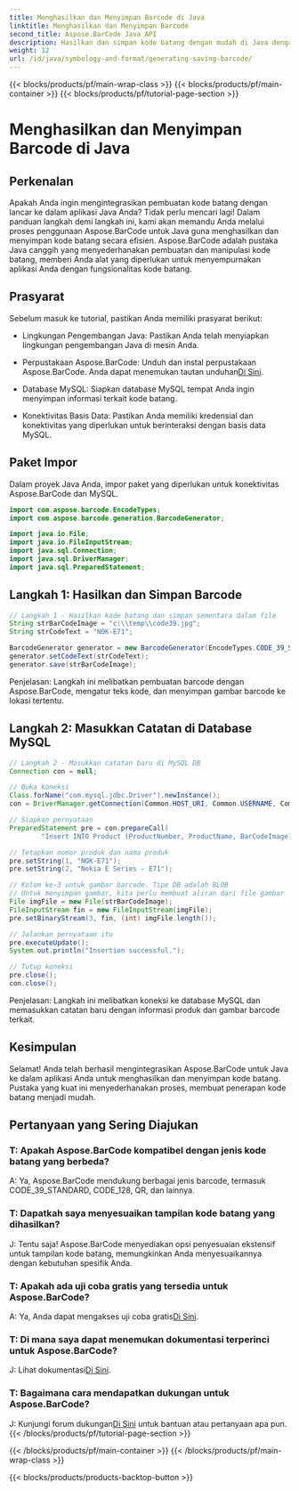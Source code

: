```yaml
---
title: Menghasilkan dan Menyimpan Barcode di Java
linktitle: Menghasilkan dan Menyimpan Barcode
second_title: Aspose.BarCode Java API
description: Hasilkan dan simpan kode batang dengan mudah di Java dengan Aspose.BarCode. Integrasikan dengan lancar, sesuaikan tampilan, dan nikmati dukungan kode batang yang ekstensif.
weight: 12
url: /id/java/symbology-and-format/generating-saving-barcode/
---
```


{{< blocks/products/pf/main-wrap-class >}}
{{< blocks/products/pf/main-container >}}
{{< blocks/products/pf/tutorial-page-section >}}

# Menghasilkan dan Menyimpan Barcode di Java


## Perkenalan

Apakah Anda ingin mengintegrasikan pembuatan kode batang dengan lancar ke dalam aplikasi Java Anda? Tidak perlu mencari lagi! Dalam panduan langkah demi langkah ini, kami akan memandu Anda melalui proses penggunaan Aspose.BarCode untuk Java guna menghasilkan dan menyimpan kode batang secara efisien. Aspose.BarCode adalah pustaka Java canggih yang menyederhanakan pembuatan dan manipulasi kode batang, memberi Anda alat yang diperlukan untuk menyempurnakan aplikasi Anda dengan fungsionalitas kode batang.

## Prasyarat

Sebelum masuk ke tutorial, pastikan Anda memiliki prasyarat berikut:

- Lingkungan Pengembangan Java: Pastikan Anda telah menyiapkan lingkungan pengembangan Java di mesin Anda.

- Perpustakaan Aspose.BarCode: Unduh dan instal perpustakaan Aspose.BarCode. Anda dapat menemukan tautan unduhan[Di Sini](https://releases.aspose.com/barcode/java/).

- Database MySQL: Siapkan database MySQL tempat Anda ingin menyimpan informasi terkait kode batang.

- Konektivitas Basis Data: Pastikan Anda memiliki kredensial dan konektivitas yang diperlukan untuk berinteraksi dengan basis data MySQL.

## Paket Impor

Dalam proyek Java Anda, impor paket yang diperlukan untuk konektivitas Aspose.BarCode dan MySQL.

```java
import com.aspose.barcode.EncodeTypes;
import com.aspose.barcode.generation.BarcodeGenerator;

import java.io.File;
import java.io.FileInputStream;
import java.sql.Connection;
import java.sql.DriverManager;
import java.sql.PreparedStatement;
```

## Langkah 1: Hasilkan dan Simpan Barcode

```java
// Langkah 1 - Hasilkan kode batang dan simpan sementara dalam file
String strBarCodeImage = "c:\\temp\\code39.jpg";
String strCodeText = "NOK-E71";

BarcodeGenerator generator = new BarcodeGenerator(EncodeTypes.CODE_39_STANDARD);
generator.setCodeText(strCodeText);
generator.save(strBarCodeImage);
```

Penjelasan: Langkah ini melibatkan pembuatan barcode dengan Aspose.BarCode, mengatur teks kode, dan menyimpan gambar barcode ke lokasi tertentu.

## Langkah 2: Masukkan Catatan di Database MySQL

```java
// Langkah 2 - Masukkan catatan baru di MySQL DB
Connection con = null;

// Buka koneksi
Class.forName("com.mysql.jdbc.Driver").newInstance();
con = DriverManager.getConnection(Common.HOST_URI, Common.USERNAME, Common.PASSWORD);

// Siapkan pernyataan
PreparedStatement pre = con.prepareCall(
        "Insert INTO Product (ProductNumber, ProductName, BarCodeImage) " + "VALUES (?, ?, ?) ");

// Tetapkan nomor produk dan nama produk
pre.setString(1, "NOK-E71");
pre.setString(2, "Nokia E Series - E71");

// Kolom ke-3 untuk gambar barcode. Tipe DB adalah BLOB
// Untuk menyimpan gambar, kita perlu membuat aliran dari file gambar
File imgFile = new File(strBarCodeImage);
FileInputStream fin = new FileInputStream(imgFile);
pre.setBinaryStream(3, fin, (int) imgFile.length());

// Jalankan pernyataan itu
pre.executeUpdate();
System.out.println("Insertion successful.");

// Tutup koneksi
pre.close();
con.close();
```

Penjelasan: Langkah ini melibatkan koneksi ke database MySQL dan memasukkan catatan baru dengan informasi produk dan gambar barcode terkait.

## Kesimpulan

Selamat! Anda telah berhasil mengintegrasikan Aspose.BarCode untuk Java ke dalam aplikasi Anda untuk menghasilkan dan menyimpan kode batang. Pustaka yang kuat ini menyederhanakan proses, membuat penerapan kode batang menjadi mudah.

## Pertanyaan yang Sering Diajukan

### T: Apakah Aspose.BarCode kompatibel dengan jenis kode batang yang berbeda?
A: Ya, Aspose.BarCode mendukung berbagai jenis barcode, termasuk CODE_39_STANDARD, CODE_128, QR, dan lainnya.

### T: Dapatkah saya menyesuaikan tampilan kode batang yang dihasilkan?
J: Tentu saja! Aspose.BarCode menyediakan opsi penyesuaian ekstensif untuk tampilan kode batang, memungkinkan Anda menyesuaikannya dengan kebutuhan spesifik Anda.

### T: Apakah ada uji coba gratis yang tersedia untuk Aspose.BarCode?
 A: Ya, Anda dapat mengakses uji coba gratis[Di Sini](https://releases.aspose.com/).

### T: Di mana saya dapat menemukan dokumentasi terperinci untuk Aspose.BarCode?
 J: Lihat dokumentasi[Di Sini](https://reference.aspose.com/barcode/java/).

### T: Bagaimana cara mendapatkan dukungan untuk Aspose.BarCode?
 J: Kunjungi forum dukungan[Di Sini](https://forum.aspose.com/c/barcode/13) untuk bantuan atau pertanyaan apa pun.
{{< /blocks/products/pf/tutorial-page-section >}}

{{< /blocks/products/pf/main-container >}}
{{< /blocks/products/pf/main-wrap-class >}}

{{< blocks/products/products-backtop-button >}}
